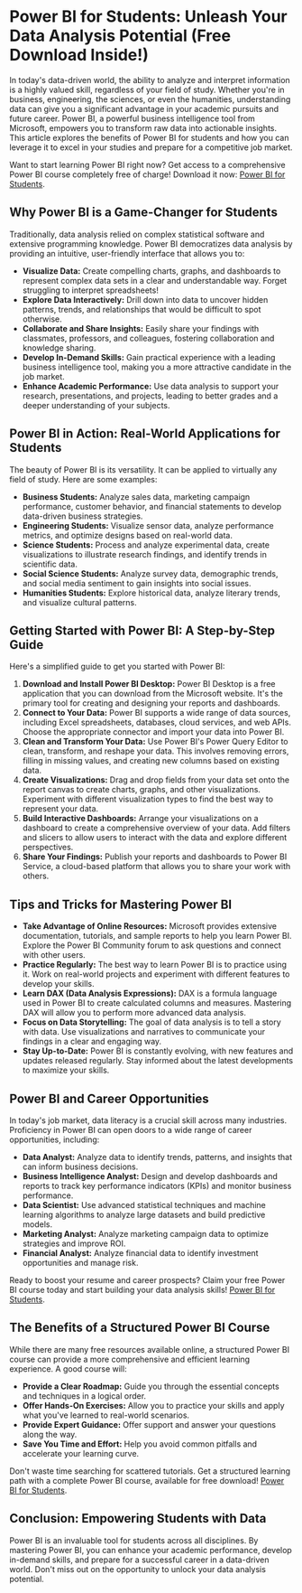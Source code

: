 # Power BI for Students: Unleash Your Data Analysis Potential (Free Download Inside!)

In today's data-driven world, the ability to analyze and interpret information is a highly valued skill, regardless of your field of study. Whether you're in business, engineering, the sciences, or even the humanities, understanding data can give you a significant advantage in your academic pursuits and future career. Power BI, a powerful business intelligence tool from Microsoft, empowers you to transform raw data into actionable insights. This article explores the benefits of Power BI for students and how you can leverage it to excel in your studies and prepare for a competitive job market.

Want to start learning Power BI right now? Get access to a comprehensive Power BI course completely free of charge! Download it now: [Power BI for Students](https://udemywork.com/power-bi-for-students).

## Why Power BI is a Game-Changer for Students

Traditionally, data analysis relied on complex statistical software and extensive programming knowledge. Power BI democratizes data analysis by providing an intuitive, user-friendly interface that allows you to:

*   **Visualize Data:** Create compelling charts, graphs, and dashboards to represent complex data sets in a clear and understandable way. Forget struggling to interpret spreadsheets!
*   **Explore Data Interactively:** Drill down into data to uncover hidden patterns, trends, and relationships that would be difficult to spot otherwise.
*   **Collaborate and Share Insights:** Easily share your findings with classmates, professors, and colleagues, fostering collaboration and knowledge sharing.
*   **Develop In-Demand Skills:** Gain practical experience with a leading business intelligence tool, making you a more attractive candidate in the job market.
*   **Enhance Academic Performance:** Use data analysis to support your research, presentations, and projects, leading to better grades and a deeper understanding of your subjects.

## Power BI in Action: Real-World Applications for Students

The beauty of Power BI is its versatility. It can be applied to virtually any field of study. Here are some examples:

*   **Business Students:** Analyze sales data, marketing campaign performance, customer behavior, and financial statements to develop data-driven business strategies.
*   **Engineering Students:** Visualize sensor data, analyze performance metrics, and optimize designs based on real-world data.
*   **Science Students:** Process and analyze experimental data, create visualizations to illustrate research findings, and identify trends in scientific data.
*   **Social Science Students:** Analyze survey data, demographic trends, and social media sentiment to gain insights into social issues.
*   **Humanities Students:** Explore historical data, analyze literary trends, and visualize cultural patterns.

## Getting Started with Power BI: A Step-by-Step Guide

Here's a simplified guide to get you started with Power BI:

1.  **Download and Install Power BI Desktop:** Power BI Desktop is a free application that you can download from the Microsoft website. It's the primary tool for creating and designing your reports and dashboards.
2.  **Connect to Your Data:** Power BI supports a wide range of data sources, including Excel spreadsheets, databases, cloud services, and web APIs. Choose the appropriate connector and import your data into Power BI.
3.  **Clean and Transform Your Data:** Use Power BI's Power Query Editor to clean, transform, and reshape your data. This involves removing errors, filling in missing values, and creating new columns based on existing data.
4.  **Create Visualizations:** Drag and drop fields from your data set onto the report canvas to create charts, graphs, and other visualizations. Experiment with different visualization types to find the best way to represent your data.
5.  **Build Interactive Dashboards:** Arrange your visualizations on a dashboard to create a comprehensive overview of your data. Add filters and slicers to allow users to interact with the data and explore different perspectives.
6.  **Share Your Findings:** Publish your reports and dashboards to Power BI Service, a cloud-based platform that allows you to share your work with others.

## Tips and Tricks for Mastering Power BI

*   **Take Advantage of Online Resources:** Microsoft provides extensive documentation, tutorials, and sample reports to help you learn Power BI. Explore the Power BI Community forum to ask questions and connect with other users.
*   **Practice Regularly:** The best way to learn Power BI is to practice using it. Work on real-world projects and experiment with different features to develop your skills.
*   **Learn DAX (Data Analysis Expressions):** DAX is a formula language used in Power BI to create calculated columns and measures. Mastering DAX will allow you to perform more advanced data analysis.
*   **Focus on Data Storytelling:** The goal of data analysis is to tell a story with data. Use visualizations and narratives to communicate your findings in a clear and engaging way.
*   **Stay Up-to-Date:** Power BI is constantly evolving, with new features and updates released regularly. Stay informed about the latest developments to maximize your skills.

## Power BI and Career Opportunities

In today's job market, data literacy is a crucial skill across many industries. Proficiency in Power BI can open doors to a wide range of career opportunities, including:

*   **Data Analyst:** Analyze data to identify trends, patterns, and insights that can inform business decisions.
*   **Business Intelligence Analyst:** Design and develop dashboards and reports to track key performance indicators (KPIs) and monitor business performance.
*   **Data Scientist:** Use advanced statistical techniques and machine learning algorithms to analyze large datasets and build predictive models.
*   **Marketing Analyst:** Analyze marketing campaign data to optimize strategies and improve ROI.
*   **Financial Analyst:** Analyze financial data to identify investment opportunities and manage risk.

Ready to boost your resume and career prospects? Claim your free Power BI course today and start building your data analysis skills! [Power BI for Students](https://udemywork.com/power-bi-for-students).

## The Benefits of a Structured Power BI Course

While there are many free resources available online, a structured Power BI course can provide a more comprehensive and efficient learning experience. A good course will:

*   **Provide a Clear Roadmap:** Guide you through the essential concepts and techniques in a logical order.
*   **Offer Hands-On Exercises:** Allow you to practice your skills and apply what you've learned to real-world scenarios.
*   **Provide Expert Guidance:** Offer support and answer your questions along the way.
*   **Save You Time and Effort:** Help you avoid common pitfalls and accelerate your learning curve.

Don't waste time searching for scattered tutorials. Get a structured learning path with a complete Power BI course, available for free download! [Power BI for Students](https://udemywork.com/power-bi-for-students).

## Conclusion: Empowering Students with Data

Power BI is an invaluable tool for students across all disciplines. By mastering Power BI, you can enhance your academic performance, develop in-demand skills, and prepare for a successful career in a data-driven world. Don't miss out on the opportunity to unlock your data analysis potential.
